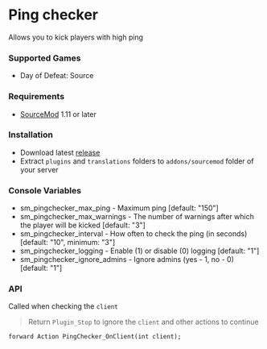 # Ping checker

Allows you to kick players with high ping

### Supported Games

* Day of Defeat: Source

### Requirements

* [SourceMod](https://www.sourcemod.net) 1.11 or later

### Installation

* Download latest [release](https://github.com/dronelektron/ping-checker/releases)
* Extract `plugins` and `translations` folders to `addons/sourcemod` folder of your server

### Console Variables

* sm_pingchecker_max_ping - Maximum ping [default: "150"]
* sm_pingchecker_max_warnings - The number of warnings after which the player will be kicked [default: "3"]
* sm_pingchecker_interval - How often to check the ping (in seconds) [default: "10", minimum: "3"]
* sm_pingchecker_logging - Enable (1) or disable (0) logging [default: "1"]
* sm_pingchecker_ignore_admins - Ignore admins (yes - 1, no - 0) [default: "1"]

### API

Called when checking the `client`

> Return `Plugin_Stop` to ignore the `client` and other actions to continue

```sourcepawn
forward Action PingChecker_OnClient(int client);
```
